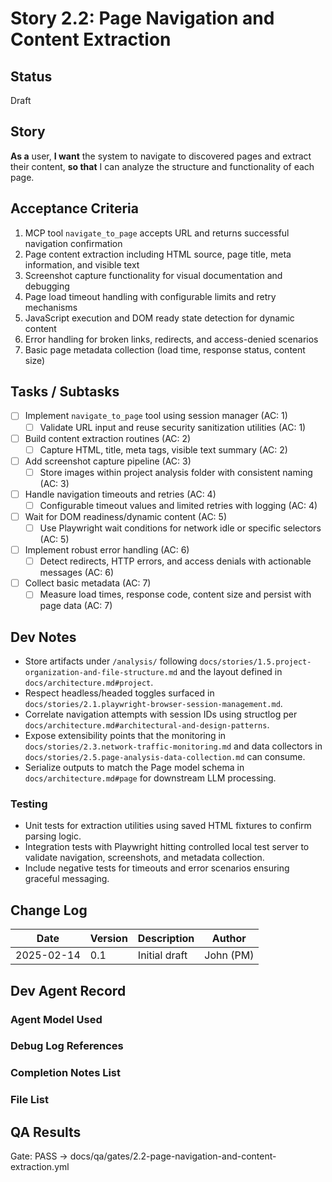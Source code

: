 # Story 2.2: Page Navigation and Content Extraction

## Status
Draft

## Story
**As a** user,
**I want** the system to navigate to discovered pages and extract their content,
**so that** I can analyze the structure and functionality of each page.

## Acceptance Criteria
1. MCP tool `navigate_to_page` accepts URL and returns successful navigation confirmation
2. Page content extraction including HTML source, page title, meta information, and visible text
3. Screenshot capture functionality for visual documentation and debugging
4. Page load timeout handling with configurable limits and retry mechanisms
5. JavaScript execution and DOM ready state detection for dynamic content
6. Error handling for broken links, redirects, and access-denied scenarios
7. Basic page metadata collection (load time, response status, content size)

## Tasks / Subtasks
- [ ] Implement `navigate_to_page` tool using session manager (AC: 1)
  - [ ] Validate URL input and reuse security sanitization utilities (AC: 1)
- [ ] Build content extraction routines (AC: 2)
  - [ ] Capture HTML, title, meta tags, visible text summary (AC: 2)
- [ ] Add screenshot capture pipeline (AC: 3)
  - [ ] Store images within project analysis folder with consistent naming (AC: 3)
- [ ] Handle navigation timeouts and retries (AC: 4)
  - [ ] Configurable timeout values and limited retries with logging (AC: 4)
- [ ] Wait for DOM readiness/dynamic content (AC: 5)
  - [ ] Use Playwright wait conditions for network idle or specific selectors (AC: 5)
- [ ] Implement robust error handling (AC: 6)
  - [ ] Detect redirects, HTTP errors, and access denials with actionable messages (AC: 6)
- [ ] Collect basic metadata (AC: 7)
  - [ ] Measure load times, response code, content size and persist with page data (AC: 7)

## Dev Notes
- Store artifacts under `/analysis/` following `docs/stories/1.5.project-organization-and-file-structure.md` and the layout defined in `docs/architecture.md#project`.
- Respect headless/headed toggles surfaced in `docs/stories/2.1.playwright-browser-session-management.md`.
- Correlate navigation attempts with session IDs using structlog per `docs/architecture.md#architectural-and-design-patterns`.
- Expose extensibility points that the monitoring in `docs/stories/2.3.network-traffic-monitoring.md` and data collectors in `docs/stories/2.5.page-analysis-data-collection.md` can consume.
- Serialize outputs to match the Page model schema in `docs/architecture.md#page` for downstream LLM processing.

### Testing
- Unit tests for extraction utilities using saved HTML fixtures to confirm parsing logic.
- Integration tests with Playwright hitting controlled local test server to validate navigation, screenshots, and metadata collection.
- Include negative tests for timeouts and error scenarios ensuring graceful messaging.

## Change Log
| Date | Version | Description | Author |
|------|---------|-------------|--------|
| 2025-02-14 | 0.1 | Initial draft | John (PM) |

## Dev Agent Record

### Agent Model Used

### Debug Log References

### Completion Notes List

### File List

## QA Results

Gate: PASS → docs/qa/gates/2.2-page-navigation-and-content-extraction.yml
